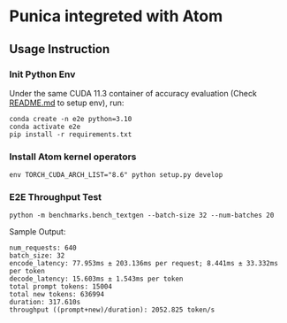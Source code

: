 # Punica integreted with Atom
## Usage Instruction 
### Init Python Env
Under the same CUDA 11.3 container of accuracy evaluation (Check [README.md](../../README.md) to setup env), run:
```
conda create -n e2e python=3.10
conda activate e2e
pip install -r requirements.txt
```
### Install Atom kernel operators
```
env TORCH_CUDA_ARCH_LIST="8.6" python setup.py develop
```
### E2E Throughput Test
```
python -m benchmarks.bench_textgen --batch-size 32 --num-batches 20
```
Sample Output:
```
num_requests: 640
batch_size: 32
encode_latency: 77.953ms ± 203.136ms per request; 8.441ms ± 33.332ms per token
decode_latency: 15.603ms ± 1.543ms per token
total prompt tokens: 15004
total new tokens: 636994
duration: 317.610s
throughput ((prompt+new)/duration): 2052.825 token/s
```